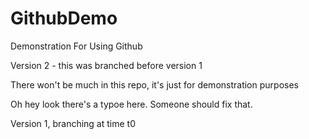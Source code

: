 # GithubDemo
Demonstration For Using Github

Version 2 - this was branched before version 1

There won't be much in this repo, it's just for demonstration purposes

Oh hey look there's a typoe here. Someone should fix that.

Version 1, branching at time t0
